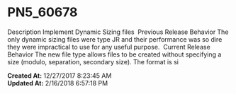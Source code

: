 # PN5_60678

Description Implement Dynamic Sizing files  Previous Release Behavior The only dynamic sizing files were type JR and their performance was so dire they were impractical to use for any useful purpose.  Current Release Behavior The new file type allows files to be created without specifying a size (modulo, separation, secondary size). The format is si  

**Created At:** 12/27/2017 8:23:45 AM  
**Updated At:** 2/16/2018 6:57:18 PM  

